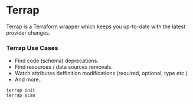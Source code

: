 # Terrap
Terrap is a Terraform wrapper which keeps you up-to-date with the latest provider changes.

### Terrap Use Cases
* Find code (schema) deprecations.
* Find resources / data sources removals.
* Watch attributes deffinition modifications (required, optional, type etc.)
* And more..

```shell
terrap init
terrap scan
```